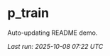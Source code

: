 # p_train

Auto-updating README demo.

<!--START_SECTION:status-->
_Last run: 2025-10-08 07:22 UTC_
<!--END_SECTION:status-->







































































































































































































































































































































































































































































































































































































































































































































































































































































































































































































































































